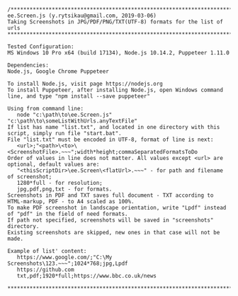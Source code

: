     /**************************************************************************************************************************
    ee.Screen.js (y.rytsikau@gmail.com, 2019-03-06)
    Taking Screenshots in JPG/PDF/PNG/TXT(UTF-8) formats for the list of urls
    ***************************************************************************************************************************

    Tested Configuration:
    MS Windows 10 Pro x64 (build 17134), Node.js 10.14.2, Puppeteer 1.11.0

    Dependencies:
    Node.js, Google Chrome Puppeteer
        
    To install Node.js, visit page https://nodejs.org
    To install Puppeteer, after installing Node.js, open Windows command line, and type "npm install --save puppeteer"
    
    Using from command line:
       node "c:\path\to\ee.Screen.js" "c:\path\to\someListWithUrls.anyTextFile"
    If list has name "list.txt", and located in one directory with this script, simply run file "start.bat".
    File "list.txt" must be encoded in UTF-8, format of line is next:
       <url>;"<path>\<to>\<ScreenshotFile>.~~~";width*height;commaSeparatedFormatsToDo
    Order of values in line does not matter. All values except <url> are optional, default values are:
       "<thisScriptDir>\ee.Screen\<flatUrl>.~~~" - for path and filename of screenshot;
       1280*full - for resolution;
       jpg,pdf,png,txt - for formats.
    Screenshots in PDF and TXT saves full document - TXT according to HTML-markup, PDF - to A4 scaled as 100%.
    To make PDF screenshot in landscape orientation, write "Lpdf" instead of "pdf" in the field of need formats.
    If path not specified, screenshots will be saved in "screenshots" directory.
    Existing screenshots are skipped, new ones in that case will not be made.
    
    Example of list' content:
       https://www.google.com/;"C:\My Screenshots\123.~~~";1024*768;jpg,Lpdf
       https://github.com
       txt,pdf;1920*full;https://www.bbc.co.uk/news
    
    **************************************************************************************************************************/
